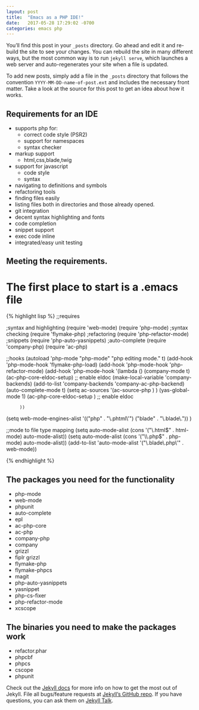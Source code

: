 ```yaml
---
layout: post
title:  "Emacs as a PHP IDE!"
date:   2017-05-28 17:29:02 -0700
categories: emacs php
---
```

You’ll find this post in your `_posts` directory. Go ahead and edit it and re-build the site to see your changes. You can rebuild the site in many different ways, but the most common way is to run `jekyll serve`, which launches a web server and auto-regenerates your site when a file is updated.

To add new posts, simply add a file in the `_posts` directory that follows the convention `YYYY-MM-DD-name-of-post.ext` and includes the necessary front matter. Take a look at the source for this post to get an idea about how it works.

## Requirements for an IDE
* supports php for:
  * correct code style (PSR2)
  * support for namespaces
  * syntax checker
* markup support
  * html,css,blade,twig
* support for javascript
  * code style
  * syntax
* navigating to definitions and symbols
* refactoring tools
* finding files easily
* listing files both in directories and those already opened.
* git integration
* decent syntax highlighting and fonts
* code completion
* snippet support
* exec code inline
* integrated/easy unit testing


## Meeting the requirements.


# The first place to start is a .emacs file

{% highlight lisp %}
;;requires

;syntax and highlighting
(require 'web-mode)
(require 'php-mode)
;syntax checking
(require 'flymake-php)
;refactoring
(require 'php-refactor-mode)
;snippets
(require 'php-auto-yasnippets)
;auto-complete
(require 'company-php)
(require 'ac-php)

;;hooks
(autoload 'php-mode "php-mode" "php editing mode." t)
(add-hook 'php-mode-hook 'flymake-php-load)
(add-hook 'php-mode-hook 'php-refactor-mode)
(add-hook 'php-mode-hook
          '(lambda ()
             (company-mode t)
             (ac-php-core-eldoc-setup) ;; enable eldoc
             (make-local-variable 'company-backends)
             (add-to-list 'company-backends 'company-ac-php-backend)
			 (auto-complete-mode t)
			 (setq ac-sources  '(ac-source-php ) )
			 (yas-global-mode 1)
			 (ac-php-core-eldoc-setup ) ;; enable eldoc

	     ))

(setq web-mode-engines-alist
      '(("php"    . "\\.phtml\\'")
        ("blade"  . "\\.blade\\."))
)

;;mode to file type mapping
(setq auto-mode-alist (cons '("\\.html$" . html-mode) auto-mode-alist))
(setq auto-mode-alist (cons '("\\.php$" . php-mode) auto-mode-alist))
(add-to-list 'auto-mode-alist '("\\.blade\\.php\\'" . web-mode))

{% endhighlight %}

## The packages you need for the functionality

* php-mode
* web-mode
* phpunit
* auto-complete
* epl
* ac-php-core
* ac-php
* company-php
* company
* grizzl
* fiplr grizzl
* flymake-php
* flymake-phpcs
* magit
* php-auto-yasnippets
* yasnippet
* php-cs-fixer
* php-refactor-mode
* xcscope

## The binaries you need to make the packages work
* refactor.phar
* phpcbf
* phpcs
* cscope
* phpunit


Check out the [Jekyll docs][jekyll-docs] for more info on how to get the most out of Jekyll. File all bugs/feature requests at [Jekyll’s GitHub repo][jekyll-gh]. If you have questions, you can ask them on [Jekyll Talk][jekyll-talk].

[jekyll-docs]: https://jekyllrb.com/docs/home
[jekyll-gh]:   https://github.com/jekyll/jekyll
[jekyll-talk]: https://talk.jekyllrb.com/
